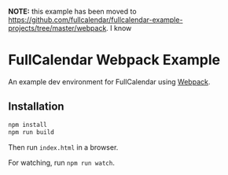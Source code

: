 
**NOTE:** this example has been moved to https://github.com/fullcalendar/fullcalendar-example-projects/tree/master/webpack. I know

# FullCalendar Webpack Example

An example dev environment for FullCalendar using [Webpack].


## Installation

```sh
npm install
npm run build
```

Then run `index.html` in a browser.

For watching, run `npm run watch`.


[Webpack]: https://webpack.js.org/
